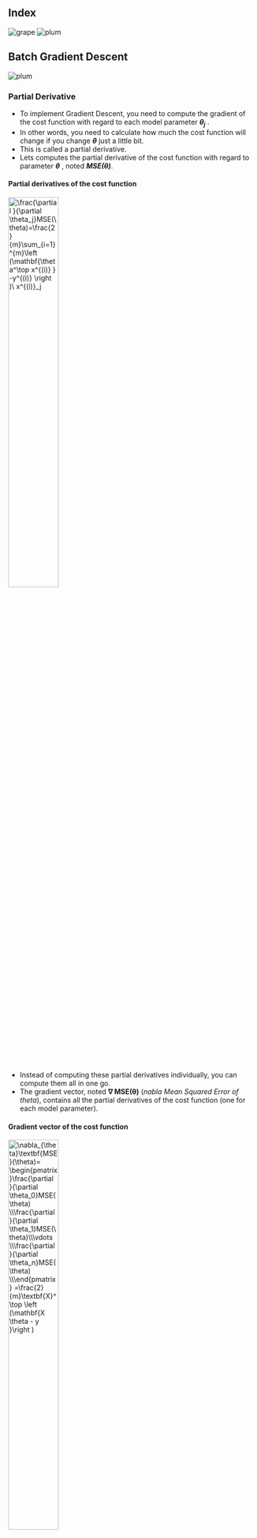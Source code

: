 ## Index
![grape](https://user-images.githubusercontent.com/12748752/126882595-d1f5449e-14bb-4ab3-809c-292caf0858a1.png)
![plum](https://user-images.githubusercontent.com/12748752/126882596-b9ba4645-7001-435e-9a3c-d4416a2543c1.png)

## Batch Gradient Descent
![plum](https://user-images.githubusercontent.com/12748752/126882596-b9ba4645-7001-435e-9a3c-d4416a2543c1.png)
### Partial Derivative
* To implement Gradient Descent, you need to compute the gradient of the cost function with regard to each model parameter **_<a>&theta;</a><sub>j</sub>_** .
* In other words, you need to calculate how much the cost function will change if you change **_<a>&theta;</a>_** just a little bit. 
* This is called a partial derivative.
* Lets computes the partial derivative of the cost function with regard to parameter **_<a>&theta;</a>_** , noted **_MSE(<a>&theta;</a>)_**.
#### Partial derivatives of the cost function
<img src="https://latex.codecogs.com/svg.image?\frac{\partial&space;}{\partial&space;\theta_j}MSE(\theta)=\frac{2}{m}\sum_{i=1}^{m}\left&space;(\mathbf{\theta^\top&space;x^{(i)}&space;}&space;-y^{(i)}&space;\right&space;)\&space;x^{(i)}_j&space;&space;&space;" title="\frac{\partial }{\partial \theta_j}MSE(\theta)=\frac{2}{m}\sum_{i=1}^{m}\left (\mathbf{\theta^\top x^{(i)} } -y^{(i)} \right )\ x^{(i)}_j " width=45% />

* Instead of computing these partial derivatives individually, you can compute them all in one go. 
* The gradient vector, noted **<a>&nabla;</a> MSE(<a>&theta;</a>)** (_nabla Mean Squared Error of theta_), contains all the partial derivatives of the cost function (one for each model parameter).
#### Gradient vector of the cost function
<img src="https://latex.codecogs.com/svg.image?\nabla_{\theta}\textbf{MSE}(\theta)=&space;\begin{pmatrix}\frac{\partial&space;}{\partial&space;\theta_0}MSE(\theta)&space;\\\frac{\partial&space;}{\partial&space;\theta_1}MSE(\theta)\\\vdots&space;\\\frac{\partial&space;}{\partial&space;\theta_n}MSE(\theta)&space;\\\end{pmatrix}&space;=\frac{2}{m}\textbf{X}^\top&space;\left&space;(\mathbf{X&space;\theta&space;-&space;y&space;}\right&space;)&space;" title="\nabla_{\theta}\textbf{MSE}(\theta)= \begin{pmatrix}\frac{\partial }{\partial \theta_0}MSE(\theta) \\\frac{\partial }{\partial \theta_1}MSE(\theta)\\\vdots \\\frac{\partial }{\partial \theta_n}MSE(\theta) \\\end{pmatrix} =\frac{2}{m}\textbf{X}^\top \left (\mathbf{X \theta - y }\right ) " width=45% />

* Once you have the gradient vector, which points uphill, just go in the opposite direction to go downhill. 
* This means subtracting **<a>&nabla;</a> MSE(<a>&theta;</a>)** from **<a>&theta;</a>**. 
* This is where the **_learning rate  <a>&eta;</a> (eta)_** comes into play: multiply the gradient vector by **_<a>&eta;</a>_** to determine the size of the downhill step
### Gradient Descent step
<img src="https://latex.codecogs.com/svg.image?\theta^{(\mathrm{next\&space;step})}=\theta&space;-&space;\eta&space;\nabla_{\theta}\textbf{MSE}(\theta)" title="\theta^{(\mathrm{next\ step})}=\theta - \eta \nabla_{\theta}\textbf{MSE}(\theta)" width=30% />

